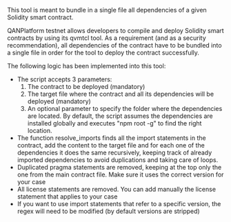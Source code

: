 This tool is meant to bundle in a single file all dependencies of a given Solidity smart contract.

QANPlatform testnet allows developers to compile and deploy Solidity smart contracts by using its qvmtcl tool. As a requirement (and as a security recommendation), all dependencies of the contract have to be bundled into a single file in order for the tool to deploy the contract successfully.

The following logic has been implemented into this tool:
- The script accepts 3 parameters:
	1. The contract to be deployed (mandatory)
	2. The target file where the contract and all its dependencies will be deployed (mandatory)
	3. An optional parameter to specify the folder where the dependencies are located. By default, the script assumes the dependencies are installed globally and executes "npm root -g" to find the right location.
- The function resolve_imports finds all the import statements in the contract, add the content to the target file and for each one of the dependencies it does the same recursively, keeping track of already imported dependencies to avoid duplications and taking care of loops.
- Duplicated pragma statements are removed, keeping at the top only the one from the main contract file. Make sure it uses the correct version for your case
- All license statements are removed. You can add manually the license statement that applies to your case
- If you want to use import statements that refer to a specific version, the regex will need to be modified (by default versions are stripped)
